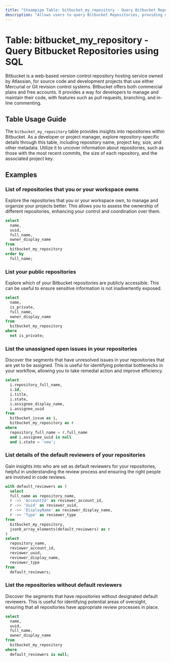 ```yaml
---
title: "Steampipe Table: bitbucket_my_repository - Query Bitbucket Repositories using SQL"
description: "Allows users to query Bitbucket Repositories, providing details about each repository including its name, project key, size, and more."
---
```


# Table: bitbucket_my_repository - Query Bitbucket Repositories using SQL

Bitbucket is a web-based version control repository hosting service owned by Atlassian, for source code and development projects that use either Mercurial or Git revision control systems. Bitbucket offers both commercial plans and free accounts. It provides a way for developers to manage and maintain their code, with features such as pull requests, branching, and in-line commenting.

## Table Usage Guide

The `bitbucket_my_repository` table provides insights into repositories within Bitbucket. As a developer or project manager, explore repository-specific details through this table, including repository name, project key, size, and other metadata. Utilize it to uncover information about repositories, such as those with the most recent commits, the size of each repository, and the associated project key.

## Examples

### List of repositories that you or your workspace owns
Explore the repositories that you or your workspace own, to manage and organize your projects better. This allows you to assess the ownership of different repositories, enhancing your control and coordination over them.

```sql
select
  name,
  uuid,
  full_name,
  owner_display_name
from
  bitbucket_my_repository
order by
  full_name;
```

### List your public repositories
Explore which of your Bitbucket repositories are publicly accessible. This can be useful to ensure sensitive information is not inadvertently exposed.

```sql
select
  name,
  is_private,
  full_name,
  owner_display_name
from
  bitbucket_my_repository
where
  not is_private;
```

### List the unassigned open issues in your repositories
Discover the segments that have unresolved issues in your repositories that are yet to be assigned. This is useful for identifying potential bottlenecks in your workflow, allowing you to take remedial action and improve efficiency.

```sql
select
  i.repository_full_name,
  i.id,
  i.title,
  i.state,
  i.assignee_display_name,
  i.assignee_uuid
from
  bitbucket_issue as i,
  bitbucket_my_repository as r
where
  repository_full_name = r.full_name
  and i.assignee_uuid is null
  and i.state = 'new';
```

### List details of the default reviewers of your repositories
Gain insights into who are set as default reviewers for your repositories, helpful in understanding the review process and ensuring the right people are involved in code reviews.

```sql
with default_reviewers as (
  select
  full_name as repository_name,
  r ->> 'AccountId' as reviewer_account_id,
  r ->> 'Uuid' as reviewer_uuid,
  r ->> 'DisplayName' as reviewer_display_name,
  r ->> 'Type' as reviewer_type
from
  bitbucket_my_repository,
  jsonb_array_elements(default_reviewers) as r
)
select
  repository_name,
  reviewer_account_id,
  reviewer_uuid,
  reviewer_display_name,
  reviewer_type
from
  default_reviewers;
```

### List the repositories without default reviewers
Discover the segments that have repositories without designated default reviewers. This is useful for identifying potential areas of oversight, ensuring that all repositories have appropriate review processes in place.

```sql
select
  name,
  uuid,
  full_name,
  owner_display_name
from
  bitbucket_my_repository
where
  default_reviewers is null;
```